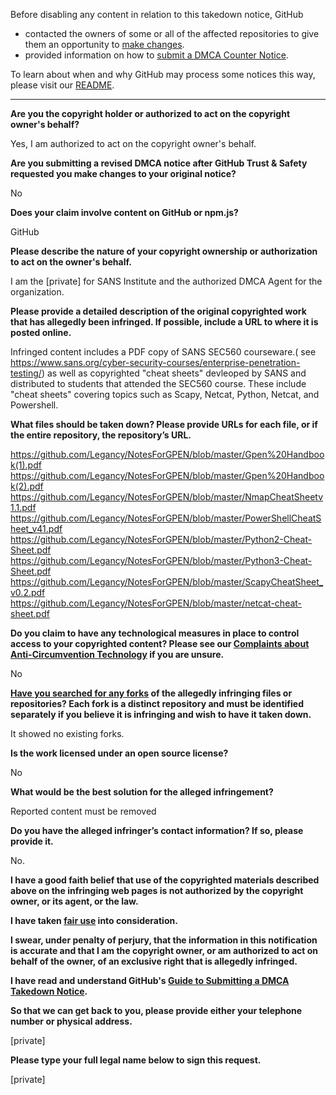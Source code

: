 Before disabling any content in relation to this takedown notice, GitHub
- contacted the owners of some or all of the affected repositories to give them an opportunity to [make changes](https://docs.github.com/en/github/site-policy/dmca-takedown-policy#a-how-does-this-actually-work).
- provided information on how to [submit a DMCA Counter Notice](https://docs.github.com/en/articles/guide-to-submitting-a-dmca-counter-notice).

To learn about when and why GitHub may process some notices this way, please visit our [README](https://github.com/github/dmca/blob/master/README.md#anatomy-of-a-takedown-notice).

---

**Are you the copyright holder or authorized to act on the copyright owner's behalf?**

Yes, I am authorized to act on the copyright owner's behalf.

**Are you submitting a revised DMCA notice after GitHub Trust & Safety requested you make changes to your original notice?**

No

**Does your claim involve content on GitHub or npm.js?**

GitHub

**Please describe the nature of your copyright ownership or authorization to act on the owner's behalf.**

I am the [private] for SANS Institute and the authorized DMCA Agent for the organization.

**Please provide a detailed description of the original copyrighted work that has allegedly been infringed. If possible, include a URL to where it is posted online.**

Infringed content includes a PDF copy of SANS SEC560 courseware.( see https://www.sans.org/cyber-security-courses/enterprise-penetration-testing/) as well as copyrighted "cheat sheets" devleoped by SANS and distributed to students that attended the SEC560 course. These include "cheat sheets" covering topics such as Scapy, Netcat, Python, Netcat, and Powershell.

**What files should be taken down? Please provide URLs for each file, or if the entire repository, the repository’s URL.**

https://github.com/Legancy/NotesForGPEN/blob/master/Gpen%20Handbook(1).pdf  
https://github.com/Legancy/NotesForGPEN/blob/master/Gpen%20Handbook(2).pdf  
https://github.com/Legancy/NotesForGPEN/blob/master/NmapCheatSheetv1.1.pdf  
https://github.com/Legancy/NotesForGPEN/blob/master/PowerShellCheatSheet_v41.pdf  
https://github.com/Legancy/NotesForGPEN/blob/master/Python2-Cheat-Sheet.pdf  
https://github.com/Legancy/NotesForGPEN/blob/master/Python3-Cheat-Sheet.pdf  
https://github.com/Legancy/NotesForGPEN/blob/master/ScapyCheatSheet_v0.2.pdf  
https://github.com/Legancy/NotesForGPEN/blob/master/netcat-cheat-sheet.pdf  

**Do you claim to have any technological measures in place to control access to your copyrighted content? Please see our <a href="https://docs.github.com/articles/guide-to-submitting-a-dmca-takedown-notice#complaints-about-anti-circumvention-technology">Complaints about Anti-Circumvention Technology</a> if you are unsure.**

No

**<a href="https://docs.github.com/articles/dmca-takedown-policy#b-what-about-forks-or-whats-a-fork">Have you searched for any forks</a> of the allegedly infringing files or repositories? Each fork is a distinct repository and must be identified separately if you believe it is infringing and wish to have it taken down.**

It showed no existing forks.

**Is the work licensed under an open source license?**

No

**What would be the best solution for the alleged infringement?**

Reported content must be removed

**Do you have the alleged infringer’s contact information? If so, please provide it.**

No.

**I have a good faith belief that use of the copyrighted materials described above on the infringing web pages is not authorized by the copyright owner, or its agent, or the law.**

**I have taken <a href="https://www.lumendatabase.org/topics/22">fair use</a> into consideration.**

**I swear, under penalty of perjury, that the information in this notification is accurate and that I am the copyright owner, or am authorized to act on behalf of the owner, of an exclusive right that is allegedly infringed.**

**I have read and understand GitHub's <a href="https://docs.github.com/articles/guide-to-submitting-a-dmca-takedown-notice/">Guide to Submitting a DMCA Takedown Notice</a>.**

**So that we can get back to you, please provide either your telephone number or physical address.**

[private]

**Please type your full legal name below to sign this request.**

[private]
